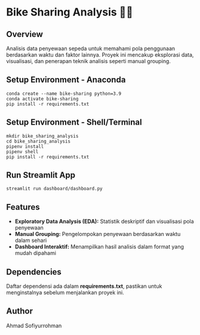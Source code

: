 # Bike Sharing Analysis 🚴‍♂️

## Overview
Analisis data penyewaan sepeda untuk memahami pola penggunaan berdasarkan waktu dan faktor lainnya. Proyek ini mencakup eksplorasi data, visualisasi, dan penerapan teknik analisis seperti manual grouping.

## Setup Environment - Anaconda
```
conda create --name bike-sharing python=3.9
conda activate bike-sharing
pip install -r requirements.txt
```

## Setup Environment - Shell/Terminal
```
mkdir bike_sharing_analysis
cd bike_sharing_analysis
pipenv install
pipenv shell
pip install -r requirements.txt
```

## Run Streamlit App
```
streamlit run dashboard/dashboard.py
```

## Features
- **Exploratory Data Analysis (EDA):** Statistik deskriptif dan visualisasi pola penyewaan
- **Manual Grouping:** Pengelompokan penyewaan berdasarkan waktu dalam sehari
- **Dashboard Interaktif:** Menampilkan hasil analisis dalam format yang mudah dipahami

## Dependencies
Daftar dependensi ada dalam **requirements.txt**, pastikan untuk menginstalnya sebelum menjalankan proyek ini.

## Author
Ahmad Sofiyurrohman


